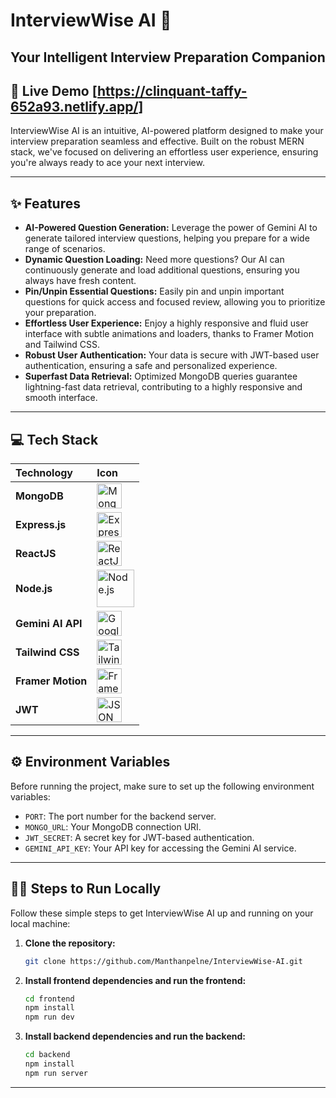 # InterviewWise AI 🚀

## Your Intelligent Interview Preparation Companion

## 🔗 Live Demo  [https://clinquant-taffy-652a93.netlify.app/] 

InterviewWise AI is an intuitive, AI-powered platform designed to make your interview preparation seamless and effective. Built on the robust MERN stack, we've focused on delivering an effortless user experience, ensuring you're always ready to ace your next interview.

---

## ✨ Features

* **AI-Powered Question Generation:** Leverage the power of Gemini AI to generate tailored interview questions, helping you prepare for a wide range of scenarios.
* **Dynamic Question Loading:** Need more questions? Our AI can continuously generate and load additional questions, ensuring you always have fresh content.
* **Pin/Unpin Essential Questions:** Easily pin and unpin important questions for quick access and focused review, allowing you to prioritize your preparation.
* **Effortless User Experience:** Enjoy a highly responsive and fluid user interface with subtle animations and loaders, thanks to Framer Motion and Tailwind CSS.
* **Robust User Authentication:** Your data is secure with JWT-based user authentication, ensuring a safe and personalized experience.
* **Superfast Data Retrieval:** Optimized MongoDB queries guarantee lightning-fast data retrieval, contributing to a highly responsive and smooth interface.

---

## 💻 Tech Stack

| Technology | Icon |
| :--------------- | :------------------------------------------------------------------------------------------------------------------------------------------------------- |
| **MongoDB** | <img src="https://img.icons8.com/color/40/000000/mongodb.png" alt="MongoDB" width="40" height="40"/> |
| **Express.js** | <img src="https://img.icons8.com/fluent/40/000000/express-js.png" alt="Express.js" width="40" height="40"/> |
| **ReactJS** | <img src="https://img.icons8.com/color/40/000000/react-native.png" alt="ReactJS" width="40" height="40"/> |
| **Node.js** | <img src="https://img.icons8.com/color/40/000000/nodejs.png" alt="Node.js" width="60" height="60"/> |
| **Gemini AI API**| <img src="https://img.icons8.com/?size=100&id=mrNoLXFmvXDX&format=png&color=000000" alt="Google Gemini" width="40" height="40"/> |
| **Tailwind CSS** | <img src="https://img.icons8.com/?size=96&id=4PiNHtUJVbLs&format=png" alt="Tailwind CSS" width="40" height="40"/> |
| **Framer Motion**| <img src="https://cdn.worldvectorlogo.com/logos/framer-motion.svg" alt="Framer Motion" width="40" height="40"/> |
| **JWT** | <img src="https://cdn.worldvectorlogo.com/logos/jwt-3.svg" alt="JSON Web Tokens" width="40" height="40"/> |

---

## ⚙️ Environment Variables

Before running the project, make sure to set up the following environment variables:

* `PORT`: The port number for the backend server.
* `MONGO_URL`: Your MongoDB connection URI.
* `JWT_SECRET`: A secret key for JWT-based authentication.
* `GEMINI_API_KEY`: Your API key for accessing the Gemini AI service.

---

## 🏃‍♀️ Steps to Run Locally

Follow these simple steps to get InterviewWise AI up and running on your local machine:

1.  **Clone the repository:**

    ```bash
    git clone https://github.com/Manthanpelne/InterviewWise-AI.git
    ```

2.  **Install frontend dependencies and run the frontend:**

    ```bash
    cd frontend
    npm install
    npm run dev
    ```

3.  **Install backend dependencies and run the backend:**

    ```bash
    cd backend
    npm install
    npm run server
    ```

---


